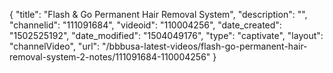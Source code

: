 {
    "title": "Flash &amp; Go Permanent Hair Removal System",
    "description": "",
    "channelid": "111091684",
    "videoid": "110004256",
    "date_created": "1502525192",
    "date_modified": "1504049176",
    "type": "captivate",
    "layout": "channelVideo",
    "url": "\/bbbusa-latest-videos\/flash-go-permanent-hair-removal-system-2-notes\/111091684-110004256"
}